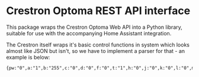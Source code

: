 # Crestron Optoma REST API interface

This package wraps the Crestron Optoma Web API into a Python library, suitable for use
with the accompanying Home Assistant integration.

The Crestron itself wraps it's basic control functions in system which looks almost
like JSON but isn't, so we have to implement a parser for that - an example is below:

```
{pw:"0",a:"1",b:"255",c:"0",d:"0",f:"0",t:"1",h:"0",j:"0",k:"0",l:"0",m:"0",n:"0",o:"0",p:"0",q:"0",r:"0",u:"20",v:"0",w:"0",x:"0",y:"1",z:"0",A:"0",B:"0",C:"255",D:"0",E:"0",H:"0",I:"0",K:"0",L:"255",M:"0",N:"0",O:"0",P:"0",Q:"0",R:"1",S:"f",T:"0",V:"0",W:"0",Y:"0",e:"0",g:"0",Z:"6"}
```
